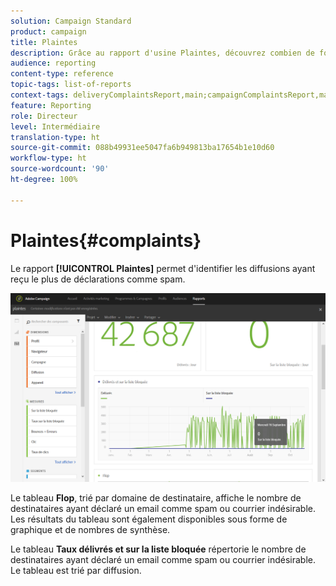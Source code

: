 ```yaml
---
solution: Campaign Standard
product: campaign
title: Plaintes
description: Grâce au rapport d'usine Plaintes, découvrez combien de fois une diffusion a été déclarée comme spam.
audience: reporting
content-type: reference
topic-tags: list-of-reports
context-tags: deliveryComplaintsReport,main;campaignComplaintsReport,main;programComplaintsReport,main
feature: Reporting
role: Directeur
level: Intermédiaire
translation-type: ht
source-git-commit: 088b49931ee5047fa6b949813ba17654b1e10d60
workflow-type: ht
source-wordcount: '90'
ht-degree: 100%

---
```



# Plaintes{#complaints}

Le rapport **[!UICONTROL Plaintes]** permet d&#39;identifier les diffusions ayant reçu le plus de déclarations comme spam.

![](assets/delivery_reports_complaints.png)

Le tableau **Flop**, trié par domaine de destinataire, affiche le nombre de destinataires ayant déclaré un email comme spam ou courrier indésirable. Les résultats du tableau sont également disponibles sous forme de graphique et de nombres de synthèse.

Le tableau **Taux délivrés et sur la liste bloquée** répertorie le nombre de destinataires ayant déclaré un email comme spam ou courrier indésirable. Le tableau est trié par diffusion.
